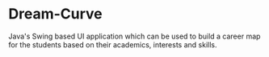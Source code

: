 # Dream-Curve
Java's Swing based UI application which can be used to build a career map for the students based on their academics, interests and skills.
